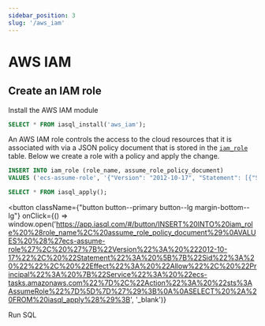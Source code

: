 ```yaml
---
sidebar_position: 3
slug: '/aws_iam'
---
```


# AWS IAM

## Create an IAM role

Install the AWS IAM module

```sql
SELECT * FROM iasql_install('aws_iam');
```

An AWS IAM role controls the access to the cloud resources that it is associated with via a JSON policy document that is stored in the [`iam_role`](https://dbdocs.io/iasql/iasql?table=iam_role&schema=public&view=table_structure) table. Below we create a role with a policy and apply the change.

```sql
INSERT INTO iam_role (role_name, assume_role_policy_document)
VALUES ('ecs-assume-role', '{"Version": "2012-10-17", "Statement": [{"Sid": "", "Effect": "Allow", "Principal": {"Service": "ecs-tasks.amazonaws.com"},"Action": "sts:AssumeRole"}]}');

SELECT * FROM iasql_apply();
```

<!--- https://www.urlencoder.org/ -->
<button
  className={"button button--primary button--lg margin-bottom--lg"}
  onClick={() => window.open('https://app.iasql.com/#/button/INSERT%20INTO%20iam_role%20%28role_name%2C%20assume_role_policy_document%29%0AVALUES%20%28%27ecs-assume-role%27%2C%20%27%7B%22Version%22%3A%20%222012-10-17%22%2C%20%22Statement%22%3A%20%5B%7B%22Sid%22%3A%20%22%22%2C%20%22Effect%22%3A%20%22Allow%22%2C%20%22Principal%22%3A%20%7B%22Service%22%3A%20%22ecs-tasks.amazonaws.com%22%7D%2C%22Action%22%3A%20%22sts%3AAssumeRole%22%7D%5D%7D%27%29%3B%0A%0ASELECT%20%2A%20FROM%20iasql_apply%28%29%3B', '_blank')}
>
Run SQL
</button>
